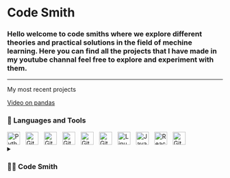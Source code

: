 # <h1> Code Smith </h1>


<h3> Hello welcome to code smiths where we explore different theories and practical solutions in the field of mechine learning. Here you can find all the projects that I have made in my youtube channal feel free to explore and experiment with them. </h3>

---

<p>My most recent projects </p>
   
   <a href="https://youtu.be/x_EctIVo7DM">Video on pandas </a>
### 🧰 Languages and Tools
<p></p>

<img align="left" alt="Python" width="30px" style="padding-right:10px;" src="https://cdn.jsdelivr.net/gh/devicons/devicon/icons/python/python-plain.svg" />
<img align="left" alt="GitHub" width="30px" style="padding-right:10px;" src="https://cdn.jsdelivr.net/gh/devicons/devicon/icons/tensorflow/tensorflow-original.svg" />
<img align="left" alt="GitHub" width="30px" style="padding-right:10px;" src="https://cdn.jsdelivr.net/gh/devicons/devicon/icons/numpy/numpy-original.svg" />
<img align="left" alt="GitHub" width="30px" style="padding-right:10px;" src="https://cdn.jsdelivr.net/gh/devicons/devicon/icons/pytorch/pytorch-original.svg" />
<img align="left" alt="GitHub" width="30px" style="padding-right:10px;" src="https://cdn.jsdelivr.net/gh/devicons/devicon/icons/pandas/pandas-original.svg" />

<img align="left" alt="Git" width="30px" style="padding-right:10px;" src="https://cdn.jsdelivr.net/gh/devicons/devicon/icons/git/git-original.svg" />
<img align="left" alt="Linux" width="30px" style="padding-right:10px;" src="https://cdn.jsdelivr.net/gh/devicons/devicon/icons/linux/linux-original.svg" />
<img align="left" alt="JavaScript" width="30px" style="padding-right:10px;" src="https://cdn.jsdelivr.net/gh/devicons/devicon/icons/javascript/javascript-plain.svg" />
<img align="left" alt="React" width="30px" style="padding-right:10px;" src="https://cdn.jsdelivr.net/gh/devicons/devicon/icons/react/react-original.svg" />
<img align="left" alt="GitHub" width="30px" style="padding-right:10px;" src="https://cdn.jsdelivr.net/gh/devicons/devicon/icons/github/github-original.svg" />
<br />
<p></p>

<details>
 <summary><h3>👨‍💻 Code Smith</h3></summary>
   Hello my jouney as a software engineer started with my curiosity about computers and programming such as - codeing, unix, linux, mechine learning. Like many other programmers it was difficult for me to pick a niche that I was going to spacialise on because of the overwhelming number of niches in the programming world. But the recent developments in AI and Mechine Learning which by the way is unimaginably remarkable has given me the motivation to continue my programming journey as a data scientist and AI developer. This was also the time i created code smith my youtube channal so that i can document my journey and join this amazing community that had got me to where i am now.
   
   <h2> spacial thank you for : </h2>
   <a href="https://www.youtube.com/c/TechWithTim/videos"> Tech with tim </a> amazing programmer if you are starting out with programming i strongly  recommend you his videos 
 </br>
<a href="https://www.youtube.com/@Hallden_"> Hallden </a> Practical self thought programmer 
 
 <p></p>
 
 And most coding youtube channals in general.
   
   Every code found here is fully discussed in my <a href="https://youtube.com/@code_smith"> youtube channal </a> where we go through every concept in depth. And feel free to  give as some ideas that you have been working with comment you opinion and 
   
   <h3 align="center">Thank you for your time happy coding</h3>
  
